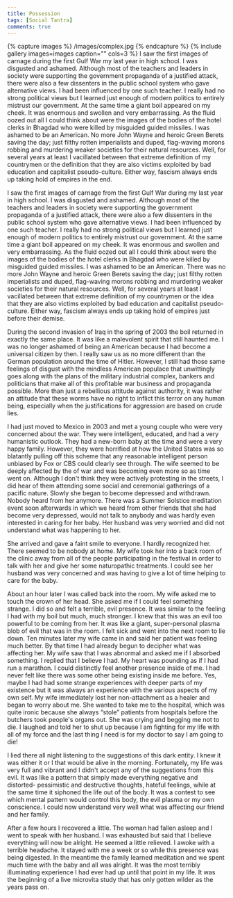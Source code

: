 ```yaml
---
title: Possession
tags: [Social Tantra]
comments: true
---
```



{% capture images %}
	/images/complex.jpg
{% endcapture %}
{% include gallery images=images caption="" cols=3 %}
I saw the first images of carnage during the first Gulf War my last year in high school.  I was disgusted and ashamed. Although most of the teachers and leaders in society were supporting the government propaganda of a justified attack, there were also a few dissenters in the public school system who gave alternative views.  I had been influenced by one such teacher.  I really had no strong political views but I learned just enough of modern politics to entirely mistrust our government.  At the same time a giant boil appeared on my cheek.  It was enormous and swollen and very embarrassing.  As the fluid oozed out all I could think about were the images of the bodies of the hotel clerks in Bhagdad who were killed by misguided guided missiles.  I was ashamed to be an American.  No more John Wayne and heroic Green Berets saving the day; just filthy rotten imperialists and duped, flag-waving morons robbing and murdering weaker societies for their natural resources.  Well, for several years at least I vacillated between that extreme definition of my countrymen or the definition that they are also victims exploited by bad education and capitalist pseudo-culture. Either way, fascism always ends up taking hold of empires in the end.

I saw the first images of carnage from the first Gulf War during my last year in high school.  I was disgusted and ashamed.  Although most of the teachers and leaders in society were supporting the government propaganda of a justified attack, there were also a few dissenters in the public school system who gave alternative views.  I had been influenced by one such teacher.  I really had no strong political views but I learned just enough of modern politics to entirely mistrust our government.  At the same time a giant boil appeared on my cheek.  It was enormous and swollen and very embarrassing.  As the fluid oozed out all I could think about were the images of the bodies of the hotel clerks in Bhagdad who were killed by misguided guided missiles.  I was ashamed to be an American.  There was no more John Wayne and heroic Green Berets saving the day; just filthy rotten imperialists and duped, flag-waving morons robbing and murdering weaker societies for their natural resources.  Well, for several years at least I vacillated between that extreme definition of my countrymen or the idea that they are also victims exploited by bad education and capitalist pseudo-culture.  Either way, fascism always ends up taking hold of empires just before their demise.


During the second invasion of Iraq in the spring of 2003 the boil returned in exactly the same place.  It was like a malevolent spirit that still haunted me.  I was no longer ashamed of being an American because I had become a universal citizen by then.  I really saw us as no more different than the German population around the time of Hitler.  However, I still had those same feelings of disgust with the mindless American populace that unwittingly goes along with the plans of the military industrial complex, bankers and politicians that make all of this profitable war business and propaganda possible.  More than just a rebellious attitude against authority, it was rather an attitude that these worms have no right to inflict this terror on any human being, especially when the justifications for aggression are based on crude lies.

I had just moved to Mexico in 2003 and met a young couple who were very concerned about the war.  They were intelligent, educated, and had a very humanistic outlook.  They had a new-born baby at the time and were a very happy family. However, they were horrified at how the United States was so blatantly pulling off this scheme that any reasonable intelligent person unbiased by Fox or CBS could clearly see through.    The wife seemed to be deeply affected by the of war and was becoming even more so as time went on.  Although I don't think they were actively protesting in the streets, I did hear of them attending some social and ceremonial gatherings of a pacific nature.  Slowly she began to become depressed and withdrawn.  Nobody heard from her anymore.  There was a Summer Solstice meditation event soon afterwards in which we heard from other friends that she had become very depressed, would not talk to anybody and was hardly even interested in caring for her baby.  Her husband was very worried and did not understand what was happening to her.  

She arrived and gave a faint smile to everyone.  I hardly recognized her.  There seemed to be nobody at home.  My wife took her into a back room of the clinic away from all of the people participating in the festival in order to talk with her and give her some naturopathic treatments.  I could see her husband was very concerned and was having to give a lot of time helping to care for the baby.  

About an hour later I was called back into the room.  My wife asked me to touch the crown of her head.  She asked me if I could feel something strange.  I did so and felt a terrible, evil presence.  It was similar to the feeling I had with my boil but much, much stronger.  I knew that this was an evil too powerful to be coming from her.  It was like a giant, super-personal plasma blob of evil that was in the room.  I felt sick and went into the next room to lie down.  Ten minutes later my wife came in and said her patient was feeling much better.  By that time I had already begun to decipher what was affecting her.  My wife saw that I was abnormal and asked me if I absorbed something.  I replied that I believe I had.  My heart was pounding as if I had run a marathon.  I could distinctly feel another presence inside of me.  I had never felt like there was some other being existing inside me before.  Yes, maybe I had had some strange experiences with deeper parts of my existence but it was always an experience with the various aspects of my own self.  My wife immediately lost her non-attachment as a healer and began to worry about me.  She wanted to take me to the hospital, which was quite ironic because she always “stole” patients from hospitals before the butchers took people's organs out.  She was crying and begging me not to die.  I laughed and told her to shut up because I am fighting for my life with all of my force and the last thing I need is for my doctor to say I am going to die!

I lied there all night listening to the suggestions of this dark entity.  I knew it was either it or I that would be alive in the morning.  Fortunately, my life was very full and vibrant and I didn't accept any of the suggestions from this evil.  It was like a pattern that simply made everything negative and distorted-  pessimistic and destructive thoughts, hateful feelings, while at the same time it siphoned the life out of the body.  It was a contest to see which mental pattern would control this body, the evil plasma or my own conscience.  I could now understand very well what was affecting our friend and her family.  

After a few hours I recovered a little.  The woman had fallen asleep and I went to speak with her husband.  I was exhausted but said that I believe everything will now be alright.  He seemed a little relieved.  I awoke with a terrible headache.  It stayed with me a week or so while this presence was being digested.  In the meantime the family learned meditation and we spent much time with the baby and all was alright.  It was the most terribly illuminating experience I had ever had up until that point in my life.  It was the beginning of a live microvita study that has only gotten wilder as the years pass on.
